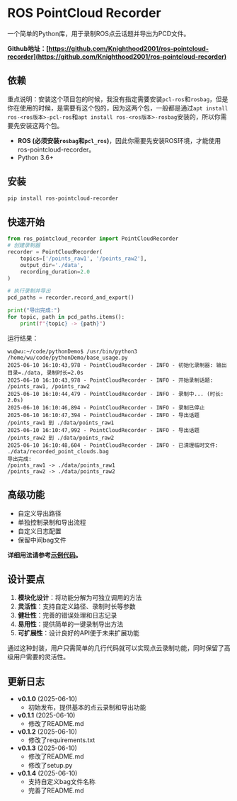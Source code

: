 # ROS PointCloud Recorder

一个简单的Python库，用于录制ROS点云话题并导出为PCD文件。

**Github地址：[https://github.com/Knighthood2001/ros-pointcloud-recorder](https://github.com/Knighthood2001/ros-pointcloud-recorder)**

## 依赖
重点说明：安装这个项目包的时候，我没有指定需要安装`pcl-ros`和`rosbag`，但是你在使用的时候，是需要有这个包的，因为这两个包，一般都是通过`apt install ros-<ros版本>-pcl-ros`和`apt install ros-<ros版本>-rosbag`安装的，所以你需要先安装这两个包。

- **ROS (必须安装`rosbag`和`pcl_ros`)**，因此你需要先安装ROS环境，才能使用ros-pointcloud-recorder。
- Python 3.6+

## 安装

```bash
pip install ros-pointcloud-recorder
```
## 快速开始

```python
from ros_pointcloud_recorder import PointCloudRecorder
# 创建录制器
recorder = PointCloudRecorder(
    topics=['/points_raw1', '/points_raw2'],
    output_dir='./data',
    recording_duration=2.0
)

# 执行录制并导出
pcd_paths = recorder.record_and_export()

print("导出完成:")
for topic, path in pcd_paths.items():
    print(f"{topic} -> {path}")
```
运行结果：
```shell
wu@wu:~/code/pythonDemo$ /usr/bin/python3 /home/wu/code/pythonDemo/base_usage.py
2025-06-10 16:10:43,978 - PointCloudRecorder - INFO - 初始化录制器: 输出目录=./data, 录制时长=2.0s
2025-06-10 16:10:43,978 - PointCloudRecorder - INFO - 开始录制话题: /points_raw1, /points_raw2
2025-06-10 16:10:44,479 - PointCloudRecorder - INFO - 录制中... (时长: 2.0s)
2025-06-10 16:10:46,894 - PointCloudRecorder - INFO - 录制已停止
2025-06-10 16:10:47,394 - PointCloudRecorder - INFO - 导出话题 /points_raw1 到 ./data/points_raw1
2025-06-10 16:10:47,992 - PointCloudRecorder - INFO - 导出话题 /points_raw2 到 ./data/points_raw2
2025-06-10 16:10:48,604 - PointCloudRecorder - INFO - 已清理临时文件: ./data/recorded_point_clouds.bag
导出完成:
/points_raw1 -> ./data/points_raw1
/points_raw2 -> ./data/points_raw2
```

## 高级功能

- 自定义导出路径
- 单独控制录制和导出流程
- 自定义日志配置
- 保留中间bag文件

**详细用法请参考[示例代码](examples/)。**


## 设计要点

1. **模块化设计**：将功能分解为可独立调用的方法
2. **灵活性**：支持自定义路径、录制时长等参数
3. **健壮性**：完善的错误处理和日志记录
4. **易用性**：提供简单的一键录制导出方法
5. **可扩展性**：设计良好的API便于未来扩展功能

通过这种封装，用户只需简单的几行代码就可以实现点云录制功能，同时保留了高级用户需要的灵活性。

## 更新日志

- **v0.1.0** (2025-06-10)
  - 初始发布，提供基本的点云录制和导出功能
- **v0.1.1** (2025-06-10)
  - 修改了README.md
- **v0.1.2** (2025-06-10)
  - 修改了requirements.txt
- **v0.1.3** (2025-06-10)
  - 修改了README.md 
  - 修改了setup.py
- **v0.1.4** (2025-06-10)
  - 支持自定义bag文件名称
  - 完善了README.md